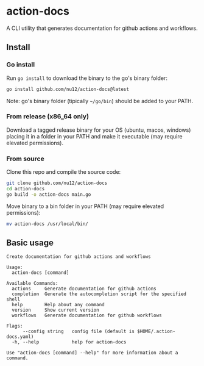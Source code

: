 # action-docs

A CLI utility that generates documentation for github actions and workflows.

## Install

### Go install

Run `go install` to download the binary to the go's binary folder:

```bash
go install github.com/nu12/action-docs@latest
```

Note: go's binary folder (tipically `~/go/bin`) should be added to your PATH.

### From release (x86_64 only)

Download a tagged release binary for your OS (ubuntu, macos, windows) placing it in a folder in your PATH and make it executable (may require elevated permissions).

### From source

Clone this repo and compile the source code:

```bash
git clone github.com/nu12/action-docs
cd action-docs
go build -o action-docs main.go
```

Move binary to a bin folder in your PATH (may require elevated permissions):
```bash
mv action-docs /usr/local/bin/
```

## Basic usage

```
Create documentation for github actions and workflows

Usage:
  action-docs [command]

Available Commands:
  actions     Generate documentation for github actions
  completion  Generate the autocompletion script for the specified shell
  help        Help about any command
  version     Show current version
  workflows   Generate documentation for github workflows

Flags:
      --config string   config file (default is $HOME/.action-docs.yaml)
  -h, --help            help for action-docs

Use "action-docs [command] --help" for more information about a command.
```
